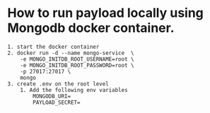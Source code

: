 # How to run payload locally using Mongodb docker container.
    1. start the docker container
    2. docker run -d --name mongo-service  \
	    -e MONGO_INITDB_ROOT_USERNAME=root \
	    -e MONGO_INITDB_ROOT_PASSWORD=root \
	    -p 27017:27017 \
	    mongo
	3. create .env on the root level
      	1. Add the following env variables 
			MONGODB_URI=
			PAYLOAD_SECRET=





